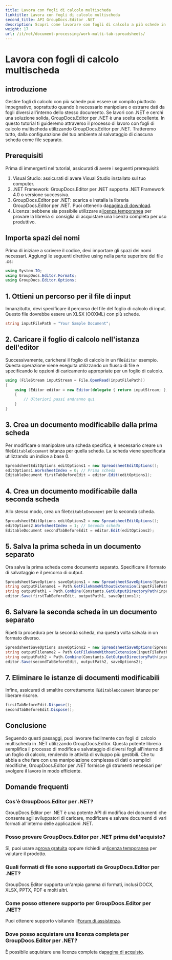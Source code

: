 ```yaml
---
title: Lavora con fogli di calcolo multischeda
linktitle: Lavora con fogli di calcolo multischeda
second_title: API GroupDocs.Editor .NET
description: Scopri come lavorare con fogli di calcolo a più schede in .NET utilizzando GroupDocs.Editor. Guida passo passo, esempi di codice e best practice incluse.
weight: 17
url: /it/net/document-processing/work-multi-tab-spreadsheets/
---
```


# Lavora con fogli di calcolo multischeda

## introduzione
Gestire fogli di calcolo con più schede può essere un compito piuttosto impegnativo, soprattutto quando è necessario manipolare o estrarre dati da fogli diversi all'interno dello stesso documento. Se lavori con .NET e cerchi una soluzione solida, GroupDocs.Editor per .NET è una scelta eccellente. In questo tutorial ti guideremo attraverso il processo di lavoro con fogli di calcolo multischeda utilizzando GroupDocs.Editor per .NET. Tratteremo tutto, dalla configurazione del tuo ambiente al salvataggio di ciascuna scheda come file separato.
## Prerequisiti
Prima di immergerti nel tutorial, assicurati di avere i seguenti prerequisiti:
1. Visual Studio: assicurati di avere Visual Studio installato sul tuo computer.
2. .NET Framework: GroupDocs.Editor per .NET supporta .NET Framework 4.0 o versione successiva.
3. GroupDocs.Editor per .NET: scarica e installa la libreria GroupDocs.Editor per .NET. Puoi ottenerlo da[pagina di download](https://releases.groupdocs.com/editor/net/).
4.  Licenza: sebbene sia possibile utilizzare a[licenza temporanea](https://purchase.groupdocs.com/temporary-license/) per provare la libreria si consiglia di acquistare una licenza completa per uso produttivo.
## Importa spazi dei nomi
Prima di iniziare a scrivere il codice, devi importare gli spazi dei nomi necessari. Aggiungi le seguenti direttive using nella parte superiore del file .cs:
```csharp
using System.IO;
using GroupDocs.Editor.Formats;
using GroupDocs.Editor.Options;
```
## 1. Ottieni un percorso per il file di input
Innanzitutto, devi specificare il percorso del file del foglio di calcolo di input. Questo file dovrebbe essere un XLSX (OOXML) con più schede.
```csharp
string inputFilePath = "Your Sample Document";
```
## 2. Caricare il foglio di calcolo nell'istanza dell'editor
 Successivamente, caricherai il foglio di calcolo in un file`Editor` esempio. Questa operazione viene eseguita utilizzando un flusso di file e specificando le opzioni di caricamento appropriate per un foglio di calcolo.
```csharp
using (FileStream inputStream = File.OpenRead(inputFilePath))
{
    using (Editor editor = new Editor(delegate { return inputStream; }, delegate { return new SpreadsheetLoadOptions(); }))
    {
        // Ulteriori passi andranno qui
    }
}
```
## 3. Crea un documento modificabile dalla prima scheda
 Per modificare o manipolare una scheda specifica, è necessario creare un file`EditableDocument` istanza per quella scheda. La scheda viene specificata utilizzando un indice a base 0.
```csharp
SpreadsheetEditOptions editOptions1 = new SpreadsheetEditOptions();
editOptions1.WorksheetIndex = 0; // Prima scheda
EditableDocument firstTabBeforeEdit = editor.Edit(editOptions1);
```
## 4. Crea un documento modificabile dalla seconda scheda
 Allo stesso modo, crea un file`EditableDocument` per la seconda scheda.
```csharp
SpreadsheetEditOptions editOptions2 = new SpreadsheetEditOptions();
editOptions2.WorksheetIndex = 1; // Seconda scheda
EditableDocument secondTabBeforeEdit = editor.Edit(editOptions2);
```
## 5. Salva la prima scheda in un documento separato
Ora salva la prima scheda come documento separato. Specificare il formato di salvataggio e il percorso di output.
```csharp
SpreadsheetSaveOptions saveOptions1 = new SpreadsheetSaveOptions(SpreadsheetFormats.Xlsm);
string outputFilename1 = Path.GetFileNameWithoutExtension(inputFilePath) + "_tab1.xlsm";
string outputPath1 = Path.Combine(Constants.GetOutputDirectoryPath(inputFilePath), outputFilename1);
editor.Save(firstTabBeforeEdit, outputPath1, saveOptions1);
```
## 6. Salvare la seconda scheda in un documento separato
Ripeti la procedura per la seconda scheda, ma questa volta salvala in un formato diverso.
```csharp
SpreadsheetSaveOptions saveOptions2 = new SpreadsheetSaveOptions(SpreadsheetFormats.Xlsb);
string outputFilename2 = Path.GetFileNameWithoutExtension(inputFilePath) + "_tab2.xlsb";
string outputPath2 = Path.Combine(Constants.GetOutputDirectoryPath(inputFilePath), outputFilename2);
editor.Save(secondTabBeforeEdit, outputPath2, saveOptions2);
```
## 7. Eliminare le istanze di documenti modificabili
 Infine, assicurati di smaltire correttamente il`EditableDocument` istanze per liberare risorse.
```csharp
firstTabBeforeEdit.Dispose();
secondTabBeforeEdit.Dispose();
```

## Conclusione
Seguendo questi passaggi, puoi lavorare facilmente con fogli di calcolo multischeda in .NET utilizzando GroupDocs.Editor. Questa potente libreria semplifica il processo di modifica e salvataggio di diversi fogli all'interno di un foglio di calcolo, rendendo le attività di sviluppo più gestibili. Che tu abbia a che fare con una manipolazione complessa di dati o semplici modifiche, GroupDocs.Editor per .NET fornisce gli strumenti necessari per svolgere il lavoro in modo efficiente.
## Domande frequenti
### Cos'è GroupDocs.Editor per .NET?
GroupDocs.Editor per .NET è una potente API di modifica dei documenti che consente agli sviluppatori di caricare, modificare e salvare documenti di vari formati all'interno delle applicazioni .NET.
### Posso provare GroupDocs.Editor per .NET prima dell'acquisto?
 Sì, puoi usare a[prova gratuita](https://releases.groupdocs.com/) oppure richiedi un[licenza temporanea](https://purchase.groupdocs.com/temporary-license/) per valutare il prodotto.
### Quali formati di file sono supportati da GroupDocs.Editor per .NET?
GroupDocs.Editor supporta un'ampia gamma di formati, inclusi DOCX, XLSX, PPTX, PDF e molti altri.
### Come posso ottenere supporto per GroupDocs.Editor per .NET?
 Puoi ottenere supporto visitando il[Forum di assistenza](https://forum.groupdocs.com/c/editor/20).
### Dove posso acquistare una licenza completa per GroupDocs.Editor per .NET?
 È possibile acquistare una licenza completa da[pagina di acquisto](https://purchase.groupdocs.com/buy).